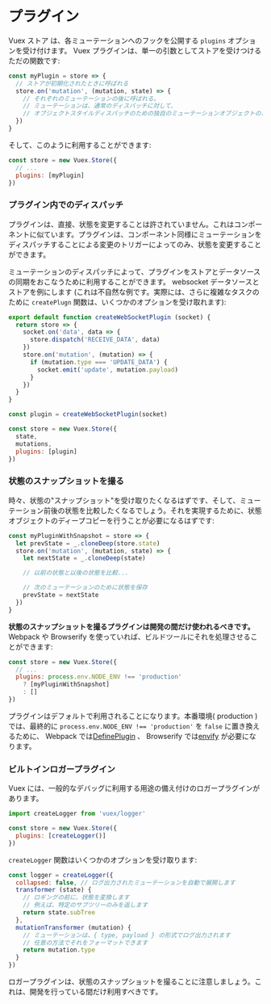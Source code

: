 # プラグイン

Vuex ストア は、各ミューテーションへのフックを公開する `plugins` オプションを受け付けます。 Vuex プラグインは、単一の引数としてストアを受けつけるただの関数です:

``` js
const myPlugin = store => {
  // ストアが初期化されたときに呼ばれる
  store.on('mutation', (mutation, state) => {
    // それぞれのミューテーションの後に呼ばれる。
    // ミューテーションは、通常のディスパッチに対して、
    // オブジェクトスタイルディスパッチのための独自のミューテーションオブジェクトのような { type, payload } の形式で提供されます
  })
}
```

そして、このように利用することができます:

``` js
const store = new Vuex.Store({
  // ...
  plugins: [myPlugin]
})
```

### プラグイン内でのディスパッチ

プラグインは、直接、状態を変更することは許されていません。これはコンポーネントに似ています。プラグインは、コンポーネント同様にミューテーションをディスパッチすることによる変更のトリガーによってのみ、状態を変更することができます。

ミューテーションのディスパッチによって、プラグインをストアとデータソースの同期をおこなうために利用することができます。 websocket データソースとストアを例にします (これは不自然な例です。実際には、さらに複雑なタスクのために `createPlugn` 関数は、いくつかのオプションを受け取れます):

``` js
export default function createWebSocketPlugin (socket) {
  return store => {
    socket.on('data', data => {
      store.dispatch('RECEIVE_DATA', data)
    })
    store.on('mutation', (mutation) => {
      if (mutation.type === 'UPDATE_DATA') {
        socket.emit('update', mutation.payload)
      }
    })
  }
}
```

``` js
const plugin = createWebSocketPlugin(socket)

const store = new Vuex.Store({
  state,
  mutations,
  plugins: [plugin]
})
```

### 状態のスナップショットを撮る

時々、状態の"スナップショット"を受け取りたくなるはずです、そして、ミューテーション前後の状態を比較したくなるでしょう。それを実現するために、状態オブジェクトのディープコピーを行うことが必要になるはずです:

``` js
const myPluginWithSnapshot = store => {
  let prevState = _.cloneDeep(store.state)
  store.on('mutation', (mutation, state) => {
    let nextState = _.cloneDeep(state)

    // 以前の状態と以後の状態を比較...

    // 次のミューテーションのために状態を保存
    prevState = nextState
  })
}
```

**状態のスナップショットを撮るプラグインは開発の間だけ使われるべきです。**  Webpack や Browserify を使っていれば、ビルドツールにそれを処理させることができます:

``` js
const store = new Vuex.Store({
  // ...
  plugins: process.env.NODE_ENV !== 'production'
    ? [myPluginWithSnapshot]
    : []
})
```

プラグインはデフォルトで利用されることになります。本番環境( production ) では、最終的に `process.env.NODE_ENV !== 'production'` を `false` に置き換えるために、 Webpack では[DefinePlugin](https://webpack.github.io/docs/list-of-plugins.html#defineplugin) 、 Browserify では[envify](https://github.com/hughsk/envify) が必要になります。

### ビルトインロガープラグイン

Vuex には、一般的なデバッグに利用する用途の備え付けのロガープラグインがあります。

```js
import createLogger from 'vuex/logger'

const store = new Vuex.Store({
  plugins: [createLogger()]
})
```

`createLogger` 関数はいくつかのオプションを受け取ります:

``` js
const logger = createLogger({
  collapsed: false, // ログ出力されたミューテーションを自動で展開します
  transformer (state) {
    // ロギングの前に、状態を変換します
    // 例えば、特定のサブツリーのみを返します
    return state.subTree
  },
  mutationTransformer (mutation) {
    // ミューテーションは、{ type, payload } の形式でログ出力されます
    // 任意の方法でそれをフォーマットできます
    return mutation.type
  }
})
```

ロガープラグインは、状態のスナップショットを撮ることに注意しましょう。これは、開発を行っている間だけ利用すべきです。
